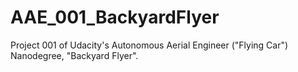 # AAE_001_BackyardFlyer
Project 001 of Udacity's Autonomous Aerial Engineer ("Flying Car") Nanodegree, "Backyard Flyer".
